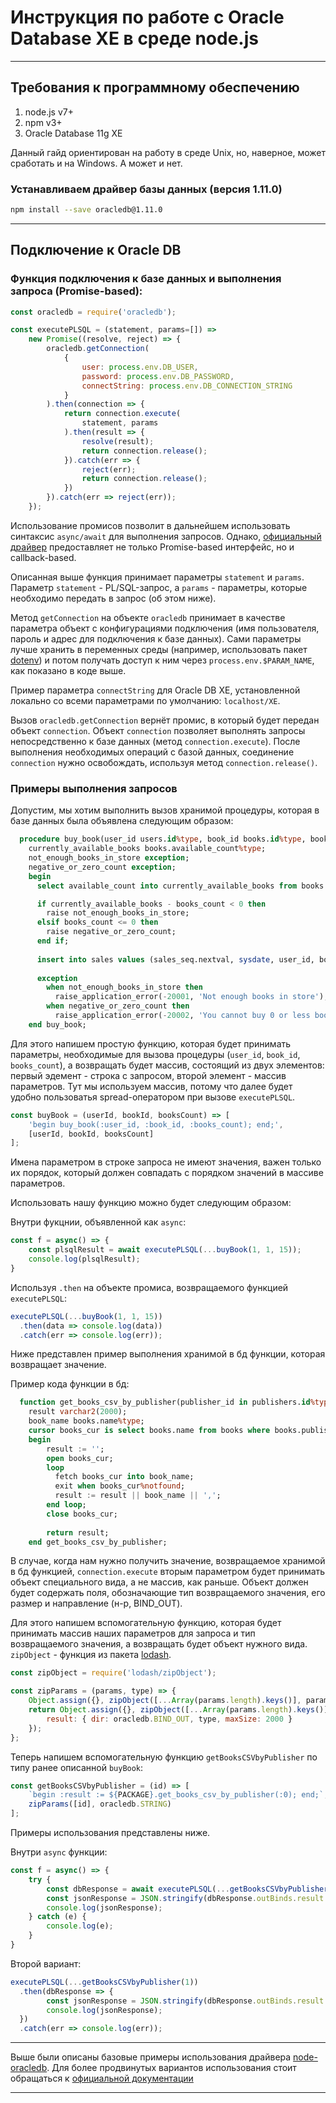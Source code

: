 # Инструкция по работе с Oracle Database XE в среде node.js

------------------

## Требования к программному обеспечению

1. node.js v7+
2. npm v3+
3. Oracle Database 11g XE

Данный гайд ориентирован на работу в среде Unix, но, наверное, может сработать и на Windows. А может и нет.


### Устанавливаем драйвер базы данных (версия 1.11.0)

```bash
npm install --save oracledb@1.11.0
```

-----------------

## Подключение к Oracle DB

### Функция подключения к базе данных и выполнения запроса (Promise-based):

```javascript
const oracledb = require('oracledb');

const executePLSQL = (statement, params=[]) =>
    new Promise((resolve, reject) => {
        oracledb.getConnection(
            {
                user: process.env.DB_USER,
                password: process.env.DB_PASSWORD,
                connectString: process.env.DB_CONNECTION_STRING
            }
        ).then(connection => {
            return connection.execute(
                statement, params
            ).then(result => {
                resolve(result);
                return connection.release();
            }).catch(err => {
                reject(err);
                return connection.release();
            })
        }).catch(err => reject(err));
    });
```

Использование промисов позволит в дальнейшем использовать синтаксис `async/await` для выполнения запросов. Однако, [официальный драйвер](https://github.com/oracle/node-oracledb) предоставляет не только Promise-based интерфейс, но и callback-based.

Описанная выше функция принимает параметры `statement` и `params`. Параметр `statement` - PL/SQL-запрос, а `params` - параметры, которые необходимо передать в запрос (об этом ниже).

Метод `getConnection` на объекте `oracledb` принимает в качестве параметра объект с конфигурациями подключения (имя пользователя, пароль и адрес для подключения к базе данных). Сами параметры лучше хранить в переменных среды (например, использовать пакет [dotenv](https://github.com/motdotla/dotenv)) и потом получать доступ к ним через `process.env.$PARAM_NAME`, как показано в коде выше.

Пример параметра `connectString` для Oracle DB XE, установленной локально со всеми параметрами по умолчанию: `localhost/XE`.

Вызов `oracledb.getConnection` вернёт промис, в который будет передан объект `connection`. Объект `connection` позволяет выполнять запросы непосредственно к базе данных (метод `connection.execute`). После выполнения необходимых операций с базой данных, соединение `connection` нужно освобождать, используя метод `connection.release()`.

### Примеры выполнения запросов

Допустим, мы хотим выполнить вызов хранимой процедуры, которая в базе данных была объявлена следующим образом:

```sql
  procedure buy_book(user_id users.id%type, book_id books.id%type, books_count books.available_count%type) is
    currently_available_books books.available_count%type;
    not_enough_books_in_store exception;
    negative_or_zero_count exception;
    begin
      select available_count into currently_available_books from books where id = book_id;

      if currently_available_books - books_count < 0 then
        raise not_enough_books_in_store;
      elsif books_count <= 0 then
        raise negative_or_zero_count;
      end if;
      
      insert into sales values (sales_seq.nextval, sysdate, user_id, book_id, books_count);
      
      exception
        when not_enough_books_in_store then
          raise_application_error(-20001, 'Not enough books in store');
        when negative_or_zero_count then
          raise_application_error(-20002, 'You cannot buy 0 or less books');
    end buy_book;
```

Для этого напишем простую функцию, которая будет принимать параметры, необходимые для вызова процедуры (`user_id`, `book_id`, `books_count`), а возвращать будет массив, состоящий из двух элементов: первый эдемент - строка с запросом, второй элемент - массив параметров. Тут мы используем массив, потому что далее будет удобно пользоватья spread-оператором при вызове `executePLSQL`.

```javascript
const buyBook = (userId, bookId, booksCount) => [
    'begin buy_book(:user_id, :book_id, :books_count); end;',
    [userId, bookId, booksCount]
];
```

Имена параметром в строке запроса не имеют значения, важен только их порядок, который должен совпадать с порядком значений в массиве параметров.

Использовать нашу функцию можно будет следующим образом:

Внутри фукцнии, объявленной как `async`:

```javascript
const f = async() => {
    const plsqlResult = await executePLSQL(...buyBook(1, 1, 15));
    console.log(plsqlResult);
}
```

Используя `.then` на объекте промиса, возвращаемого функцией `executePLSQL`:

```javascript
executePLSQL(...buyBook(1, 1, 15))
  .then(data => console.log(data))
  .catch(err => console.log(err));
```

Ниже представлен пример выполнения хранимой в бд функции, которая возвращает значение.

Пример кода функции в бд:

```sql
  function get_books_csv_by_publisher(publisher_id in publishers.id%type) return varchar2 as
    result varchar2(2000);
    book_name books.name%type;
    cursor books_cur is select books.name from books where books.publisher_id = publisher_id;
    begin
        result := '';
        open books_cur;
        loop
          fetch books_cur into book_name;
          exit when books_cur%notfound;
          result := result || book_name || ',';
        end loop;
        close books_cur;
        
        return result;
    end get_books_csv_by_publisher;
```

В случае, когда нам нужно получить значение, возвращаемое хранимой в бд функцией, `connection.execute` вторым параметром будет принимать объект специального вида, а не массив, как раньше. Объект должен будет содержать поля, обозначающие тип возвращаемого значения, его размер и направление (н-р, BIND_OUT). 

Для этого напишем вспомогательную функцию, которая будет принимать массив наших параметров для запроса и тип возвращаемого значения, а возвращать будет объект нужного вида. `zipObject` - функция из пакета [lodash](https://github.com/lodash/lodash).

```javascript
const zipObject = require('lodash/zipObject');

const zipParams = (params, type) => {
    Object.assign({}, zipObject([...Array(params.length).keys()], params))
    return Object.assign({}, zipObject([...Array(params.length).keys()], params), {
        result: { dir: oracledb.BIND_OUT, type, maxSize: 2000 }
    });
};
```

Теперь напишем вспомогательную функцию `getBooksCSVbyPublisher` по типу ранее описанной `buyBook`:

```javascript
const getBooksCSVbyPublisher = (id) => [
    `begin :result := ${PACKAGE}.get_books_csv_by_publisher(:0); end;`,
    zipParams([id], oracledb.STRING)
];
```

Примеры использования представлены ниже.

Внутри `async` функции:

```javascript
const f = async() => {
    try {
        const dbResponse = await executePLSQL(...getBooksCSVbyPublisher(1));
        const jsonResponse = JSON.stringify(dbResponse.outBinds.result.slice(0, -1));
        console.log(jsonResponse);
    } catch (e) {
        console.log(e);
    }
}
```

Второй вариант:

```javascript
executePLSQL(...getBooksCSVbyPublisher(1))
  .then(dbResponse => {
        const jsonResponse = JSON.stringify(dbResponse.outBinds.result.slice(0, -1));
        console.log(jsonResponse);
  })
  .catch(err => console.log(err));
```

-------------------------

Выше были описаны базовые примеры использования драйвера [node-oracledb](https://github.com/oracle/node-oracledb). Для более продвинутых вариантов использования стоит обращаться к [официальной документации](https://github.com/oracle/node-oracledb/blob/master/doc/api.md)

----------------------
